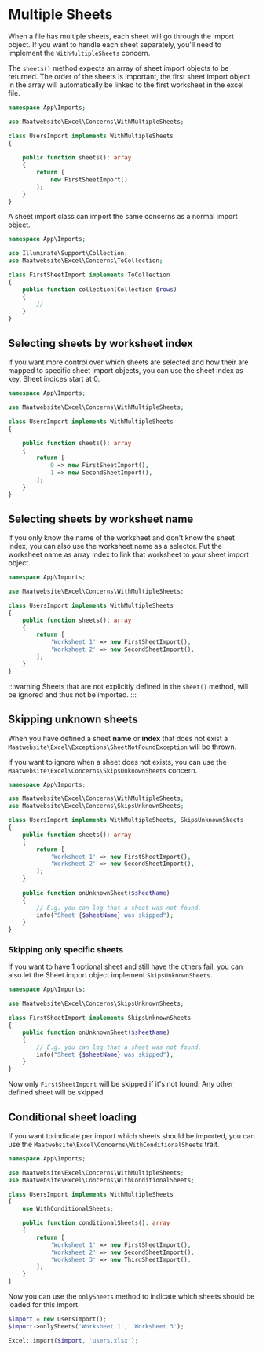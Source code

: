 # Multiple Sheets

When a file has multiple sheets, each sheet will go through the import object. If you want to handle each sheet separately, you'll need to implement the `WithMultipleSheets` concern.

The `sheets()` method expects an array of sheet import objects to be returned. The order of the sheets is important, the first sheet import object in the array will automatically be linked to the first worksheet in the excel file.

```php
namespace App\Imports;

use Maatwebsite\Excel\Concerns\WithMultipleSheets;

class UsersImport implements WithMultipleSheets 
{
   
    public function sheets(): array
    {
        return [
            new FirstSheetImport()
        ];
    }
}
```

A sheet import class can import the same concerns as a normal import object. 

```php
namespace App\Imports;

use Illuminate\Support\Collection;
use Maatwebsite\Excel\Concerns\ToCollection;

class FirstSheetImport implements ToCollection
{
    public function collection(Collection $rows)
    {
        //
    }
}
```

## Selecting sheets by worksheet index

If you want more control over which sheets are selected and how their are mapped to specific sheet import objects, you can use the sheet index as key. Sheet indices start at 0.

```php
namespace App\Imports;

use Maatwebsite\Excel\Concerns\WithMultipleSheets;

class UsersImport implements WithMultipleSheets 
{
   
    public function sheets(): array
    {
        return [
            0 => new FirstSheetImport(),
            1 => new SecondSheetImport(),
        ];
    }
}
```

## Selecting sheets by worksheet name

If you only know the name of the worksheet and don't know the sheet index, you can also use the worksheet name as a selector. Put the worksheet name as array index to link that worksheet to your sheet import object.

```php
namespace App\Imports;

use Maatwebsite\Excel\Concerns\WithMultipleSheets;

class UsersImport implements WithMultipleSheets 
{
    public function sheets(): array
    {
        return [
            'Worksheet 1' => new FirstSheetImport(),
            'Worksheet 2' => new SecondSheetImport(),
        ];
    }
}
```

:::warning
Sheets that are not explicitly defined in the `sheet()` method, will be ignored and thus not be imported.
:::

## Skipping unknown sheets

When you have defined a sheet **name** or **index** that does not exist a `Maatwebsite\Excel\Exceptions\SheetNotFoundException` will be thrown.

If you want to ignore when a sheet does not exists, you can use the `Maatwebsite\Excel\Concerns\SkipsUnknownSheets` concern.

```php
namespace App\Imports;

use Maatwebsite\Excel\Concerns\WithMultipleSheets;
use Maatwebsite\Excel\Concerns\SkipsUnknownSheets;

class UsersImport implements WithMultipleSheets, SkipsUnknownSheets
{
    public function sheets(): array
    {
        return [
            'Worksheet 1' => new FirstSheetImport(),
            'Worksheet 2' => new SecondSheetImport(),
        ];
    }
    
    public function onUnknownSheet($sheetName)
    {
        // E.g. you can log that a sheet was not found.
        info("Sheet {$sheetName} was skipped");
    }
}
```

### Skipping only specific sheets

If you want to have 1 optional sheet and still have the others fail, you can also let the Sheet import object implement `SkipsUnknownSheets`.

```php
namespace App\Imports;

use Maatwebsite\Excel\Concerns\SkipsUnknownSheets;

class FirstSheetImport implements SkipsUnknownSheets
{
    public function onUnknownSheet($sheetName)
    {
        // E.g. you can log that a sheet was not found.
        info("Sheet {$sheetName} was skipped");
    }
}
```

Now only `FirstSheetImport` will be skipped if it's not found. Any other defined sheet will be skipped.

## Conditional sheet loading

If you want to indicate per import which sheets should be imported, you can use the `Maatwebsite\Excel\Concerns\WithConditionalSheets` trait.

```php
namespace App\Imports;

use Maatwebsite\Excel\Concerns\WithMultipleSheets;
use Maatwebsite\Excel\Concerns\WithConditionalSheets;

class UsersImport implements WithMultipleSheets 
{
    use WithConditionalSheets;

    public function conditionalSheets(): array
    {
        return [
            'Worksheet 1' => new FirstSheetImport(),
            'Worksheet 2' => new SecondSheetImport(),
            'Worksheet 3' => new ThirdSheetImport(),
        ];
    }
}
```

Now you can use the `onlySheets` method to indicate which sheets should be loaded for this import.

```php
$import = new UsersImport();
$import->onlySheets('Worksheet 1', 'Worksheet 3');

Excel::import($import, 'users.xlsx');
```
